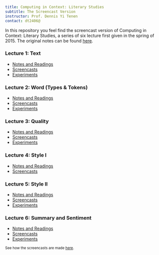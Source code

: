 ```yaml
title: Computing in Context: Literary Studies
subtitle: The Screencast Version
instructor: Prof. Dennis Yi Tenen  
contact: dt2406@
```

In this repository you feel find the screencast version of Computing in Context: Literary Studies, a series of six lecture first given in the spring of 2015. The original notes can be found [here](https://github.com/denten-courses/computing-context/tree/spring-2015).

### Lecture 1: Text

- [Notes and Readings](https://github.com/denten-courses/computing-context/blob/master/lecture-notes/1-lecture.md)
- [Screencasts](https://drive.google.com/open?id=0B4OAOue0b3VMZ1NKblNSNmxEcWc)
- [Experiments](https://github.com/denten-courses/computing-context/tree/master/experiments/1-experiment)

### Lecture 2: Word (Types & Tokens)

- [Notes and Readings](https://github.com/denten-courses/computing-context/blob/master/lecture-notes/2-lecture.md)
- [Screencasts](https://drive.google.com/open?id=0B4OAOue0b3VMTTVRd2lQUWJrNm8)
- [Experiments](https://github.com/denten-courses/computing-context/tree/master/experiments/2-experiment)

### Lecture 3: Quality

- [Notes and Readings](https://github.com/denten-courses/computing-context/blob/master/lecture-notes/3-lecture.md)
- [Screencasts](https://drive.google.com/open?id=0B4OAOue0b3VMQzlTbHB3ZEw0T3M)
- [Experiments](https://github.com/denten-courses/computing-context/tree/master/experiments/3-experiment)

### Lecture 4: Style I

- [Notes and Readings](https://github.com/denten-courses/computing-context/blob/master/lecture-notes/4-lecture.ipynb)
- [Screencasts](https://drive.google.com/open?id=0B4OAOue0b3VMcjZpV1RfeEdsR0U)

### Lecture 5: Style II

- [Notes and
Readings](https://github.com/denten-courses/computing-context/blob/master/lecture-notes/5-lecture.ipynb)
- [Screencasts](https://drive.google.com/open?id=0B4OAOue0b3VMOU1yYW1JcUlNcWM)
- [Experiments](https://github.com/denten-courses/computing-context/tree/master/experiments/5-experiment)

### Lecture 6: Summary and Sentiment

- [Notes and
Readings](https://github.com/denten-courses/computing-context/blob/master/lecture-notes/6-lecture.ipynb)
- [Screencasts](https://drive.google.com/open?id=0B4OAOue0b3VMSkZIOWJLbHFsQjg)
- [Experiments](https://github.com/denten-courses/computing-context/tree/master/experiments/6-experiment)

<sup>See how the screencasts are made
[here](https://github.com/denten-courses/computing-context/blob/master/screencasts/notes.md).</sup>
